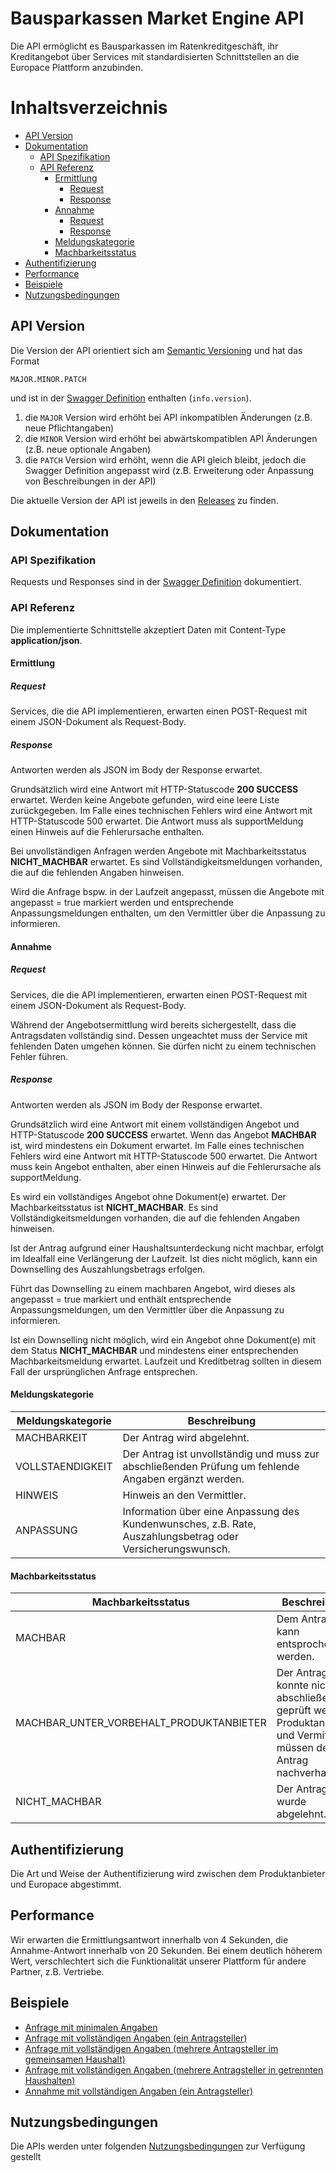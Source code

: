 # Bausparkassen Market Engine API
Die API ermöglicht es Bausparkassen im Ratenkreditgeschäft, ihr Kreditangebot über Services mit standardisierten Schnittstellen an die Europace Plattform anzubinden.

# Inhaltsverzeichnis

* [API Version](#api-version)
* [Dokumentation](#dokumentation)
  * [API Spezifikation](#api-spezifikation)
  * [API Referenz](#api-referenz)
    * [Ermittlung](#ermittlung)
      * [Request](#request)
      * [Response](#response)
    * [Annahme](#annahme)
      * [Request](#request-1)
      * [Response](#response-1)
    * [Meldungskategorie](#meldungskategorie)
    * [Machbarkeitsstatus](#machbarkeitsstatus)
* [Authentifizierung](#authentifizierung)
* [Performance](#performance)
* [Beispiele](#beispiele)
* [Nutzungsbedingungen](#nutzungsbedingungen)

## API Version

Die Version der API orientiert sich am [Semantic Versioning](https://semver.org/) und hat das Format

`MAJOR.MINOR.PATCH`

und ist in der [Swagger Definition](https://github.com/europace-privatkredit/bausparkassen-me-api/blob/master/swagger.yml) enthalten (`info.version`).

1. die `MAJOR` Version wird erhöht bei API inkompatiblen Änderungen (z.B. neue Pflichtangaben)
2. die `MINOR` Version wird erhöht bei abwärtskompatiblen API Änderungen (z.B. neue optionale Angaben)
3. die `PATCH` Version wird erhöht, wenn die API gleich bleibt, jedoch die Swagger Definition angepasst wird (z.B. Erweiterung oder Anpassung von Beschreibungen in der API)

Die aktuelle Version der API ist jeweils in den [Releases](https://github.com/europace-privatkredit/bausparkassen-me-api/releases) zu finden.

## Dokumentation

### API Spezifikation

Requests und Responses sind in der [Swagger Definition](https://github.com/europace-privatkredit/bausparkassen-me-api/blob/master/swagger.yml) dokumentiert.

### API Referenz

Die implementierte Schnittstelle akzeptiert Daten mit Content-Type **application/json**.  

#### Ermittlung

##### Request

Services, die die API implementieren, erwarten einen POST-Request mit einem JSON-Dokument als Request-Body.

##### Response

Antworten werden als JSON im Body der Response erwartet.

Grundsätzlich wird eine Antwort mit HTTP-Statuscode **200 SUCCESS** erwartet. Werden keine Angebote gefunden, wird eine leere Liste zurückgegeben. Im Falle eines technischen Fehlers wird eine Antwort mit HTTP-Statuscode 500 erwartet. 
Die Antwort muss als supportMeldung einen Hinweis auf die Fehlerursache enthalten. 

Bei unvollständigen Anfragen werden Angebote mit Machbarkeitsstatus **NICHT_MACHBAR** erwartet. Es sind Vollständigkeitsmeldungen vorhanden, die auf die fehlenden Angaben hinweisen.

Wird die Anfrage bspw. in der Laufzeit angepasst, müssen die Angebote mit angepasst = true markiert werden und entsprechende Anpassungsmeldungen enthalten, um den Vermittler über die Anpassung zu informieren.

#### Annahme

##### Request

Services, die die API implementieren, erwarten einen POST-Request mit einem JSON-Dokument als Request-Body.

Während der Angebotsermittlung wird bereits sichergestellt, dass die Antragsdaten vollständig sind. Dessen ungeachtet muss der Service mit fehlenden Daten umgehen können. Sie dürfen nicht zu einem technischen Fehler führen. 

##### Response

Antworten werden als JSON im Body der Response erwartet.

Grundsätzlich wird eine Antwort mit einem vollständigen Angebot und HTTP-Statuscode **200 SUCCESS** erwartet. Wenn das Angebot **MACHBAR** ist, wird mindestens ein Dokument erwartet.
Im Falle eines technischen Fehlers wird eine Antwort mit HTTP-Statuscode 500 erwartet. Die Antwort muss kein Angebot enthalten, aber einen Hinweis auf die Fehlerursache als supportMeldung.

Es wird ein vollständiges Angebot ohne Dokument(e) erwartet. Der Machbarkeitsstatus ist **NICHT_MACHBAR**. Es sind Vollständigkeitsmeldungen vorhanden, die auf die fehlenden Angaben hinweisen.

Ist der Antrag aufgrund einer Haushaltsunterdeckung nicht machbar, erfolgt im Idealfall eine Verlängerung der Laufzeit. Ist dies nicht möglich, kann ein Downselling des Auszahlungsbetrags erfolgen.

Führt das Downselling zu einem machbaren Angebot, wird dieses als angepasst = true markiert und enthält entsprechende Anpassungsmeldungen, um den Vermittler über die Anpassung zu informieren. 

Ist ein Downselling nicht möglich, wird ein Angebot ohne Dokument(e) mit dem Status **NICHT_MACHBAR** und mindestens einer entsprechenden Machbarkeitsmeldung erwartet. Laufzeit und Kreditbetrag sollten in diesem Fall der ursprünglichen Anfrage entsprechen.

#### Meldungskategorie

| Meldungskategorie  | Beschreibung |
|--------|--------|
| MACHBARKEIT | Der Antrag wird abgelehnt. | 
| VOLLSTAENDIGKEIT | Der Antrag ist unvollständig und muss zur abschließenden Prüfung um fehlende Angaben ergänzt werden. | 
| HINWEIS | Hinweis an den Vermittler. | 
| ANPASSUNG | Information über eine Anpassung des Kundenwunsches, z.B. Rate, Auszahlungsbetrag oder Versicherungswunsch. | 

#### Machbarkeitsstatus

| Machbarkeitsstatus  | Beschreibung |
|--------|--------|
| MACHBAR | Dem Antrag kann entsprochen werden. | 
| MACHBAR_UNTER_VORBEHALT_PRODUKTANBIETER | Der Antrag konnte nicht abschließend geprüft werden. Produktanbieter und Vermittler müssen den Antrag nachverhandeln.| 
| NICHT_MACHBAR | Der Antrag wurde abgelehnt. | 

## Authentifizierung

Die Art und Weise der Authentifizierung wird zwischen dem Produktanbieter und Europace abgestimmt. 

## Performance

Wir erwarten die Ermittlungsantwort innerhalb von 4 Sekunden, die Annahme-Antwort innerhalb von 20 Sekunden. 
Bei einem deutlich höherem Wert, verschlechtert sich die Funktionalität unserer Plattform für andere Partner, z.B. Vertriebe.

## Beispiele

* [Anfrage mit minimalen Angaben](beispiele/anfrage-mit-minimalen-angaben.md)
* [Anfrage mit vollständigen Angaben (ein Antragsteller)](beispiele/anfrage-mit-vollstaendigen-angaben-ein-antragsteller.md)
* [Anfrage mit vollständigen Angaben (mehrere Antragsteller im gemeinsamen Haushalt)](beispiele/anfrage-mit-vollstaendigen-angaben-mehrere-antragsteller-im-gemeinsamen-haushalt.md)
* [Anfrage mit vollständigen Angaben (mehrere Antragsteller in getrennten Haushalten)](beispiele/anfrage-mit-vollstaendigen-angaben-mehrere-antragsteller-in-getrennten-haushalten.md)
* [Annahme mit vollständigen Angaben (ein Antragsteller)](beispiele/annahme-mit-vollstaendigen-angaben-ein-antragsteller.md)

## Nutzungsbedingungen
Die APIs werden unter folgenden [Nutzungsbedingungen](https://developer.europace.de/terms/) zur Verfügung gestellt